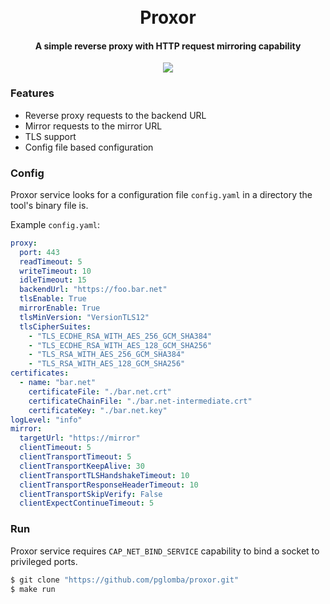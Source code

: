 <h1 align="center">
  <br>
  Proxor
  <br>
</h1>

<h4 align="center">A simple reverse proxy with HTTP request mirroring capability</h4>

<p align="center">
	<a href="https://github.com/pglomba/proxor/actions/workflows/ci.yaml"><img src="https://github.com/pglomba/proxor/actions/workflows/ci.yaml/badge.svg"></a>
</p>

### Features
* Reverse proxy requests to the backend URL
* Mirror requests to the mirror URL
* TLS support
* Config file based configuration

### Config
Proxor service looks for a configuration file `config.yaml` in a directory the tool's binary file is. 

Example `config.yaml`:
```yaml
proxy:
  port: 443
  readTimeout: 5
  writeTimeout: 10
  idleTimeout: 15
  backendUrl: "https://foo.bar.net"
  tlsEnable: True
  mirrorEnable: True
  tlsMinVersion: "VersionTLS12"
  tlsCipherSuites:
    - "TLS_ECDHE_RSA_WITH_AES_256_GCM_SHA384"
    - "TLS_ECDHE_RSA_WITH_AES_128_GCM_SHA256"
    - "TLS_RSA_WITH_AES_256_GCM_SHA384"
    - "TLS_RSA_WITH_AES_128_GCM_SHA256"
certificates:
  - name: "bar.net"
    certificateFile: "./bar.net.crt"
    certificateChainFile: "./bar.net-intermediate.crt"
    certificateKey: "./bar.net.key"
logLevel: "info"
mirror:
  targetUrl: "https://mirror"
  clientTimeout: 5
  clientTransportTimeout: 5
  clientTransportKeepAlive: 30
  clientTransportTLSHandshakeTimeout: 10
  clientTransportResponseHeaderTimeout: 10
  clientTransportSkipVerify: False
  clientExpectContinueTimeout: 5
```
### Run
Proxor service requires `CAP_NET_BIND_SERVICE` capability to bind a socket to privileged ports.
```bash
$ git clone "https://github.com/pglomba/proxor.git"
$ make run
```


